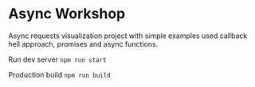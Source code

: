 # Async Workshop

Async requests visualization project with simple examples used callback hell approach, promises and async functions.

Run dev server `npm run start`

Production build `npm run build`
